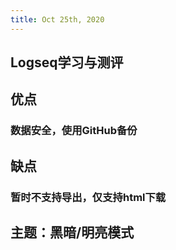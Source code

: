 ```yaml
---
title: Oct 25th, 2020
---
```


## Logseq学习与测评
## 优点
### 数据安全，使用GitHub备份
## 缺点
### 暂时不支持导出，仅支持html下载
## 主题：黑暗/明亮模式
